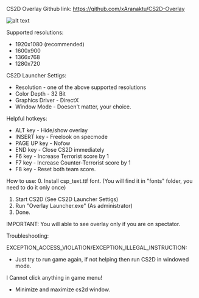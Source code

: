 CS2D Overlay
Github link: https://github.com/xAranaktu/CS2D-Overlay

![alt text](http://i.imgur.com/mNG1jev.jpg)

Supported resolutions:
- 1920x1080 (recommended)
- 1600x900
- 1366x768
- 1280x720

CS2D Launcher Settigs:
- Resolution - one of the above supported resolutions
- Color Depth - 32 Bit
- Graphics Driver - DirectX
- Window Mode - Doesen't matter, your choice.

Helpful hotkeys:
- ALT key - Hide/show overlay
- INSERT key - Freelook on specmode
- PAGE UP key - Nofow
- END key - Close CS2D immediately
- F6 key - Increase Terrorist score by 1
- F7 key - Increase Counter-Terrorist score by 1
- F8 key - Reset both team score.

How to use:
0. Install csp_text.ttf font. (You will find it in "fonts" folder, you need to do it only once)
1. Start CS2D (See CS2D Launcher Settigs)
2. Run "Overlay Launcher.exe" (As administrator)
3. Done.


IMPORTANT: You will able to see overlay only if you are on spectator.


Troubleshooting:

EXCEPTION_ACCESS_VIOLATION/EXCEPTION_ILLEGAL_INSTRUCTION:
- Just try to run game again, if not helping then run CS2D in windowed mode.

I Cannot click anything in game menu!
- Minimize and maximize cs2d window.
